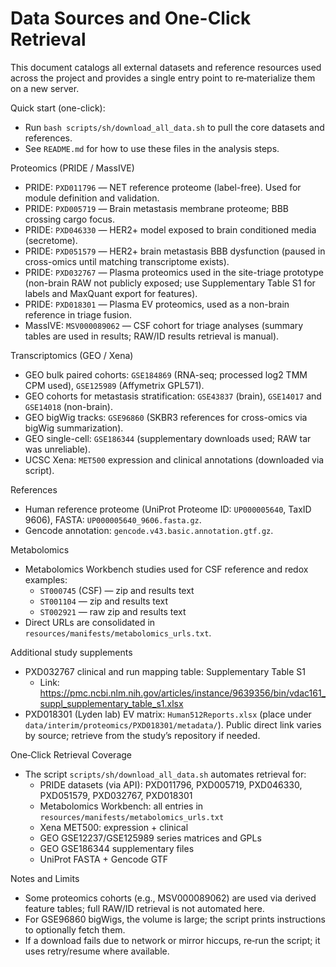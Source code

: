 Data Sources and One-Click Retrieval
====================================

This document catalogs all external datasets and reference resources used across the project and provides a single entry point to re‑materialize them on a new server.

Quick start (one-click):
- Run `bash scripts/sh/download_all_data.sh` to pull the core datasets and references.
- See `README.md` for how to use these files in the analysis steps.

Proteomics (PRIDE / MassIVE)
- PRIDE: `PXD011796` — NET reference proteome (label-free). Used for module definition and validation.
- PRIDE: `PXD005719` — Brain metastasis membrane proteome; BBB crossing cargo focus.
- PRIDE: `PXD046330` — HER2+ model exposed to brain conditioned media (secretome).
- PRIDE: `PXD051579` — HER2+ brain metastasis BBB dysfunction (paused in cross-omics until matching transcriptome exists).
- PRIDE: `PXD032767` — Plasma proteomics used in the site-triage prototype (non-brain RAW not publicly exposed; use Supplementary Table S1 for labels and MaxQuant export for features).
- PRIDE: `PXD018301` — Plasma EV proteomics, used as a non-brain reference in triage fusion.
- MassIVE: `MSV000089062` — CSF cohort for triage analyses (summary tables are used in results; RAW/ID results retrieval is manual). 

Transcriptomics (GEO / Xena)
- GEO bulk paired cohorts: `GSE184869` (RNA-seq; processed log2 TMM CPM used), `GSE125989` (Affymetrix GPL571).
- GEO cohorts for metastasis stratification: `GSE43837` (brain), `GSE14017` and `GSE14018` (non-brain).
- GEO bigWig tracks: `GSE96860` (SKBR3 references for cross-omics via bigWig summarization).
- GEO single-cell: `GSE186344` (supplementary downloads used; RAW tar was unreliable).
- UCSC Xena: `MET500` expression and clinical annotations (downloaded via script).

References
- Human reference proteome (UniProt Proteome ID: `UP000005640`, TaxID 9606), FASTA: `UP000005640_9606.fasta.gz`.
- Gencode annotation: `gencode.v43.basic.annotation.gtf.gz`.

Metabolomics
- Metabolomics Workbench studies used for CSF reference and redox examples:
  - `ST000745` (CSF) — zip and results text
  - `ST001104` — zip and results text
  - `ST002921` — raw zip and results text
- Direct URLs are consolidated in `resources/manifests/metabolomics_urls.txt`.

Additional study supplements
- PXD032767 clinical and run mapping table: Supplementary Table S1
  - Link: https://pmc.ncbi.nlm.nih.gov/articles/instance/9639356/bin/vdac161_suppl_supplementary_table_s1.xlsx
- PXD018301 (Lyden lab) EV matrix: `Human512Reports.xlsx` (place under `data/interim/proteomics/PXD018301/metadata/`). Public direct link varies by source; retrieve from the study’s repository if needed.

One‑Click Retrieval Coverage
- The script `scripts/sh/download_all_data.sh` automates retrieval for:
  - PRIDE datasets (via API): PXD011796, PXD005719, PXD046330, PXD051579, PXD032767, PXD018301
  - Metabolomics Workbench: all entries in `resources/manifests/metabolomics_urls.txt`
  - Xena MET500: expression + clinical
  - GEO GSE12237/GSE125989 series matrices and GPLs
  - GEO GSE186344 supplementary files
  - UniProt FASTA + Gencode GTF

Notes and Limits
- Some proteomics cohorts (e.g., MSV000089062) are used via derived feature tables; full RAW/ID retrieval is not automated here.
- For GSE96860 bigWigs, the volume is large; the script prints instructions to optionally fetch them.
- If a download fails due to network or mirror hiccups, re‑run the script; it uses retry/resume where available.

